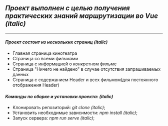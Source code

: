 
## _Проект выполнен с целью получения практических знаний маршрутизации во Vue (italic)_    
____

#### *Проект состоит из нескольких страниц (italic)*
- Главная страница кинотеатра
- Страница со всеми фильмами
- Страница с информацией о конкретном фильме
- Страница "Ничего не найдено" в случае  отсутствия запрашиваемых данных
- Страница с содержанием Header и всех фильмом(для постоянного отображения Header)

#### *Команды по сборке и установки проекта: (italic)*

- Клонировать репозиторий: *git clone (italic)*;
- Установить необходимые зависимости: *npm install (italic)*;
- Запуск сервера: *npm run serve (italic)*;
